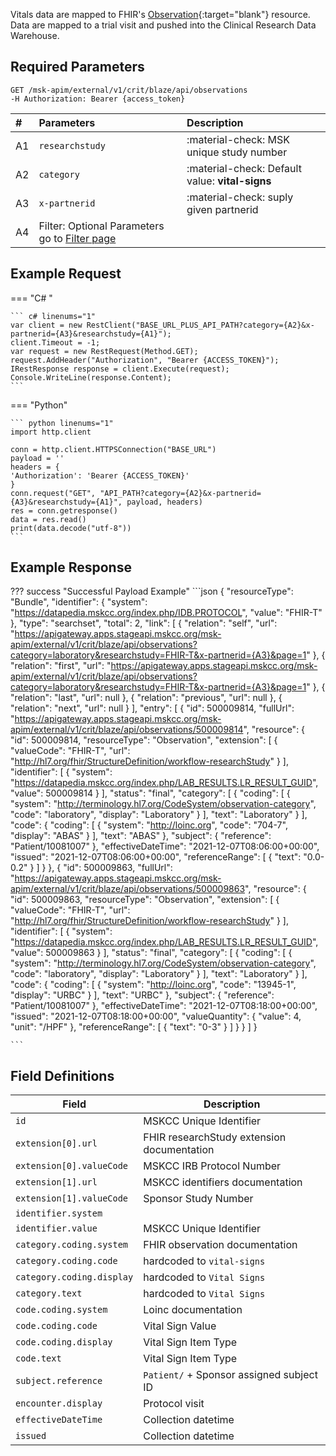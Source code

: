 
Vitals data are mapped to FHIR's [Observation](http://hl7.org/fhir/StructureDefinition/Observation){:target="blank"} resource. Data are mapped to a trial visit and pushed into the Clinical Research Data Warehouse.


## Required Parameters

```
GET /msk-apim/external/v1/crit/blaze/api/observations
-H Authorization: Bearer {access_token} 
```

|# | Parameters    | Description                          |
|:-| :---------- | :----------------------------------- |
|A1| `researchstudy`       | :material-check: MSK unique study number  |
|A2|`category`       |:material-check: Default value: **vital-signs** |
|A3|`x-partnerid` |:material-check: suply given partnerid|
|A4|Filter: Optional Parameters go to [Filter page](/../searching) |

## Example Request

=== "C# "

    ``` c# linenums="1"
    var client = new RestClient("BASE_URL_PLUS_API_PATH?category={A2}&x-partnerid={A3}&researchstudy={A1}");
    client.Timeout = -1;
    var request = new RestRequest(Method.GET);
    request.AddHeader("Authorization", "Bearer {ACCESS_TOKEN}");
    IRestResponse response = client.Execute(request);
    Console.WriteLine(response.Content);
    ```

=== "Python"

    ``` python linenums="1"
    import http.client

    conn = http.client.HTTPSConnection("BASE_URL")
    payload = ''
    headers = {
    'Authorization': 'Bearer {ACCESS_TOKEN}'
    }
    conn.request("GET", "API_PATH?category={A2}&x-partnerid={A3}&researchstudy={A1}", payload, headers)
    res = conn.getresponse()
    data = res.read()
    print(data.decode("utf-8"))
    ```

## Example Response

??? success "Successful Payload Example"
    ```json
    {
            "resourceType": "Bundle",
            "identifier": {
                "system": "https://datapedia.mskcc.org/index.php/IDB.PROTOCOL",
                "value": "FHIR-T"
            },
            "type": "searchset",
            "total": 2,
            "link": [
                {
                    "relation": "self",
                    "url": "https://apigateway.apps.stageapi.mskcc.org/msk-apim/external/v1/crit/blaze/api/observations?category=laboratory&researchstudy=FHIR-T&x-partnerid={A3}&page=1"
                },
                {   
                    "relation": "first",
                    "url": "https://apigateway.apps.stageapi.mskcc.org/msk-apim/external/v1/crit/blaze/api/observations?category=laboratory&researchstudy=FHIR-T&x-partnerid={A3}&page=1"
                },
                {
                    "relation": "last",
                    "url": null
                },
                {
                    "relation": "previous",
                    "url": null
                },
                {
                    "relation": "next",
                    "url": null
                }
                ],
        "entry": [
            {
                "id": 500009814,
                "fullUrl": "https://apigateway.apps.stageapi.mskcc.org/msk-apim/external/v1/crit/blaze/api/observations/500009814",
                "resource": {
                    "id": 500009814,
                    "resourceType": "Observation",
                    "extension": [
                        {
                            "valueCode": "FHIR-T",
                            "url": "http://hl7.org/fhir/StructureDefinition/workflow-researchStudy"
                        }
                    ],
                    "identifier": [
                        {
                            "system": "https://datapedia.mskcc.org/index.php/LAB_RESULTS.LR_RESULT_GUID",
                            "value": 500009814
                        }
                    ],
                    "status": "final",
                    "category": [
                        {
                            "coding": [
                                {
                                    "system": "http://terminology.hl7.org/CodeSystem/observation-category",
                                    "code": "laboratory",
                                    "display": "Laboratory"
                                }
                            ],
                            "text": "Laboratory"
                        }
                    ],
                    "code": {
                        "coding": [
                            {
                                "system": "http://loinc.org",
                                "code": "704-7",
                                "display": "ABAS"
                            }
                        ],
                        "text": "ABAS"
                    },
                    "subject": {
                        "reference": "Patient/10081007"
                    },
                    "effectiveDateTime": "2021-12-07T08:06:00+00:00",
                    "issued": "2021-12-07T08:06:00+00:00",
                    "referenceRange": [
                        {
                            "text": "0.0-0.2"
                        }
                    ]
                }
            },
            {
                "id": 500009863,
                "fullUrl": "https://apigateway.apps.stageapi.mskcc.org/msk-apim/external/v1/crit/blaze/api/observations/500009863",
                "resource": {
                    "id": 500009863,
                    "resourceType": "Observation",
                    "extension": [
                        {
                            "valueCode": "FHIR-T",
                            "url": "http://hl7.org/fhir/StructureDefinition/workflow-researchStudy"
                        }
                    ],
                    "identifier": [
                        {
                            "system": "https://datapedia.mskcc.org/index.php/LAB_RESULTS.LR_RESULT_GUID",
                            "value": 500009863
                        }
                    ],
                    "status": "final",
                    "category": [
                        {
                            "coding": [
                                {
                                    "system": "http://terminology.hl7.org/CodeSystem/observation-category",
                                    "code": "laboratory",
                                    "display": "Laboratory"
                                }
                            ],
                            "text": "Laboratory"
                        }
                    ],
                    "code": {
                        "coding": [
                            {
                                "system": "http://loinc.org",
                                "code": "13945-1",
                                "display": "URBC"
                            }
                        ],
                        "text": "URBC"
                    },
                    "subject": {
                        "reference": "Patient/10081007"
                    },
                    "effectiveDateTime": "2021-12-07T08:18:00+00:00",
                    "issued": "2021-12-07T08:18:00+00:00",
                    "valueQuantity": {
                        "value": 4,
                        "unit": "/HPF"
                    },
                    "referenceRange": [
                        {
                            "text": "0-3"
                        }
                    ]
                }
            }
        ]
    }
    
    ```
## Field Definitions

| Field                     | Description                                |
| ------------------------- | ------------------------------------------ |
| `id`                      | MSKCC Unique Identifier                    |
| `extension[0].url`        | FHIR researchStudy extension documentation |
| `extension[0].valueCode`  | MSKCC IRB Protocol Number                  |
| `extension[1].url`        | MSKCC identifiers documentation            |
| `extension[1].valueCode`  | Sponsor Study Number                       |
| `identifier.system`       |                                            |
| `identifier.value`        | MSKCC Unique Identifier                    |
| `category.coding.system`  | FHIR observation documentation             |
| `category.coding.code`    | hardcoded to `vital-signs`                 |
| `category.coding.display` | hardcoded to `Vital Signs`                 |
| `category.text`           | hardcoded to `Vital Signs`                 |
| `code.coding.system`      | Loinc documentation                        |
| `code.coding.code`        | Vital Sign Value                           |
| `code.coding.display`     | Vital Sign Item Type                       |
| `code.text`               | Vital Sign Item Type                       |
| `subject.reference`       | `Patient/` + Sponsor assigned subject ID   |
| `encounter.display`       | Protocol visit                             |
| `effectiveDateTime`       | Collection datetime                        |
| `issued`                  | Collection datetime                        |